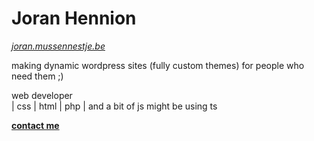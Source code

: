 # Joran Hennion
_[joran.mussennestje.be](https://joran.mussennestje.be/)_

making dynamic wordpress sites (fully custom themes) for people who need them ;)

web developer<br />
| css | html | php |
and a bit of js
might be using ts

**[contact me](mailto:joranhennion@duck.com?subject=[GitHub]%20Source:%20profile%20readme)**

